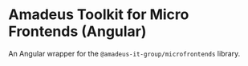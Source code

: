 # Amadeus Toolkit for Micro Frontends (Angular)

An Angular wrapper for the `@amadeus-it-group/microfrontends` library.
